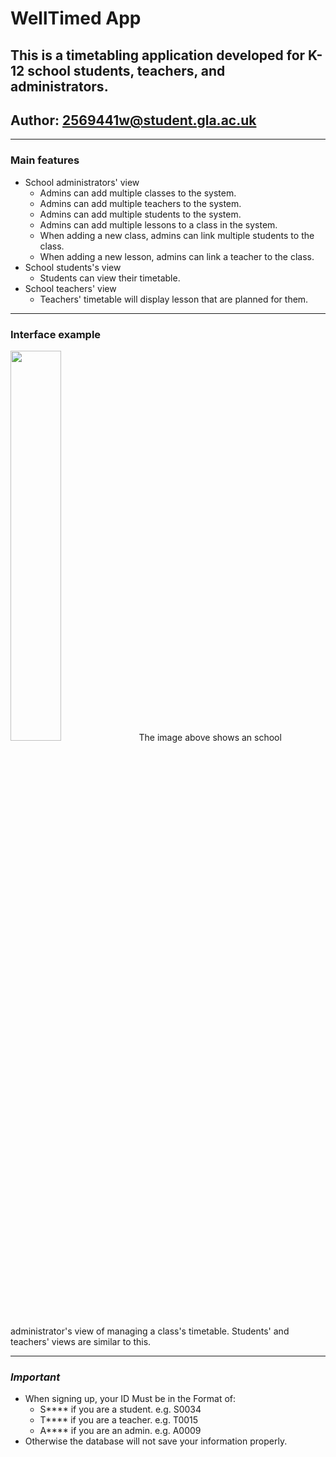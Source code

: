 
# WellTimed App

## This is a timetabling application developed for K-12 school students, teachers, and administrators.
## Author: 2569441w@student.gla.ac.uk
---
### Main features
* School administrators' view
    * Admins can add multiple classes to the system.
    * Admins can add multiple teachers to the system.
    * Admins can add multiple students to the system.
    * Admins can add multiple lessons to a class in the system.
    * When adding a new class, admins can link multiple students to the class.
    * When adding a new lesson, admins can link a teacher to the class.
* School students's view
    * Students can view their timetable.
* School teachers' view
    * Teachers' timetable will display lesson that are planned for them.

---
### Interface example
<img src="https://s4.ax1x.com/2021/12/16/Tik6yj.png" width="40%" />
The image above shows an school administrator's view of managing a class's timetable.
Students' and teachers' views are similar to this.

---
### *Important*
* When signing up, your ID Must be in the Format of:
  * S**** if you are a student.     e.g. S0034
  * T**** if you are a teacher.     e.g. T0015
  * A**** if you are an admin.      e.g. A0009
* Otherwise the database will not save your information properly.


